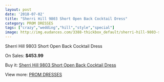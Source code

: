 ```yaml
---
layout: post
date: '2018-07-02'
title: "Sherri Hill 9803 Short Open Back Cocktail Dress"
category: PROM DRESSES
tags: ["crazy","wedding","hill","style","special"]
image: http://img.eudances.com/3388-thickbox_default/sherri-hill-9803-short-open-back-cocktail-dress.jpg
---
```

Sherri Hill 9803 Short Open Back Cocktail Dress

On Sales: **$453.99**
<a href="https://www.eudances.com/en/prom-dresses/1151-sherri-hill-9803-short-open-back-cocktail-dress.html"><amp-img layout="responsive" width="600" height="600" src="//img.eudances.com/3388-thickbox_default/sherri-hill-9803-short-open-back-cocktail-dress.jpg" alt="Sherri Hill 9803 Short Open Back Cocktail Dress 0" /></a>
<a href="https://www.eudances.com/en/prom-dresses/1151-sherri-hill-9803-short-open-back-cocktail-dress.html"><amp-img layout="responsive" width="600" height="600" src="//img.eudances.com/3391-thickbox_default/sherri-hill-9803-short-open-back-cocktail-dress.jpg" alt="Sherri Hill 9803 Short Open Back Cocktail Dress 1" /></a>
<a href="https://www.eudances.com/en/prom-dresses/1151-sherri-hill-9803-short-open-back-cocktail-dress.html"><amp-img layout="responsive" width="600" height="600" src="//img.eudances.com/3390-thickbox_default/sherri-hill-9803-short-open-back-cocktail-dress.jpg" alt="Sherri Hill 9803 Short Open Back Cocktail Dress 2" /></a>
<a href="https://www.eudances.com/en/prom-dresses/1151-sherri-hill-9803-short-open-back-cocktail-dress.html"><amp-img layout="responsive" width="600" height="600" src="//img.eudances.com/3389-thickbox_default/sherri-hill-9803-short-open-back-cocktail-dress.jpg" alt="Sherri Hill 9803 Short Open Back Cocktail Dress 3" /></a>

Buy it: [Sherri Hill 9803 Short Open Back Cocktail Dress](https://www.eudances.com/en/prom-dresses/1151-sherri-hill-9803-short-open-back-cocktail-dress.html "Sherri Hill 9803 Short Open Back Cocktail Dress")

View more: [PROM DRESSES](https://www.eudances.com/en/13-prom-dresses "PROM DRESSES")